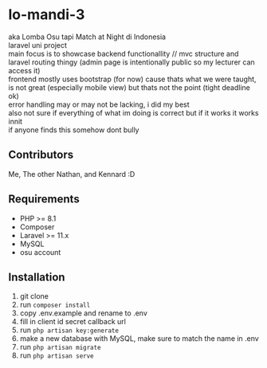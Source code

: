 # lo-mandi-3
aka Lomba Osu tapi Match at Night di Indonesia  
laravel uni project  
main focus is to showcase backend functionallity // mvc structure and laravel routing thingy (admin page is intentionally public so my lecturer can access it)  
frontend mostly uses bootstrap (for now) cause thats what we were taught, is not great (especially mobile view) but thats not the point (tight deadline ok)  
error handling may or may not be lacking, i did my best  
also not sure if everything of what im doing is correct but if it works it works innit  
if anyone finds this somehow dont bully

## Contributors
Me, The other Nathan, and Kennard :D

## Requirements
- PHP >= 8.1
- Composer
- Laravel >= 11.x
- MySQL
- osu account

## Installation
1. git clone
2. run `composer install`
3. copy .env.example and rename to .env
4. fill in client id secret callback url
5. run `php artisan key:generate`
6. make a new database with MySQL, make sure to match the name in .env
7. run `php artisan migrate`
8. run `php artisan serve`
